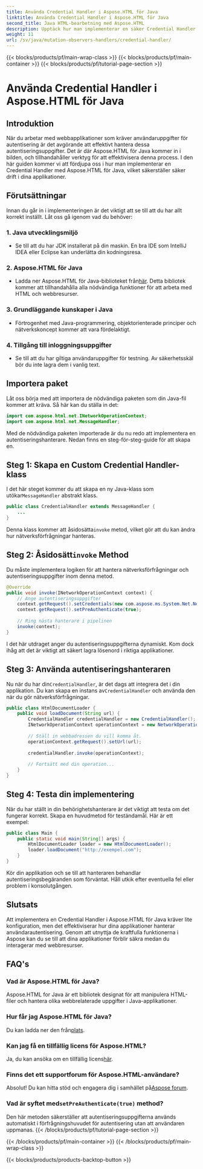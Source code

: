 ```yaml
---
title: Använda Credential Handler i Aspose.HTML för Java
linktitle: Använda Credential Handler i Aspose.HTML för Java
second_title: Java HTML-bearbetning med Aspose.HTML
description: Upptäck hur man implementerar en säker Credential Handler med Aspose.HTML för Java för att hantera användarautentisering effektivt.
weight: 11
url: /sv/java/mutation-observers-handlers/credential-handler/
---
```


{{< blocks/products/pf/main-wrap-class >}}
{{< blocks/products/pf/main-container >}}
{{< blocks/products/pf/tutorial-page-section >}}

# Använda Credential Handler i Aspose.HTML för Java

## Introduktion
När du arbetar med webbapplikationer som kräver användaruppgifter för autentisering är det avgörande att effektivt hantera dessa autentiseringsuppgifter. Det är där Aspose.HTML för Java kommer in i bilden, och tillhandahåller verktyg för att effektivisera denna process. I den här guiden kommer vi att fördjupa oss i hur man implementerar en Credential Handler med Aspose.HTML för Java, vilket säkerställer säker drift i dina applikationer.
## Förutsättningar
Innan du går in i implementeringen är det viktigt att se till att du har allt korrekt inställt. Låt oss gå igenom vad du behöver:
### 1. Java utvecklingsmiljö
- Se till att du har JDK installerat på din maskin. En bra IDE som IntelliJ IDEA eller Eclipse kan underlätta din kodningsresa.
### 2. Aspose.HTML för Java
-  Ladda ner Aspose.HTML för Java-biblioteket från[här](https://releases.aspose.com/html/java/). Detta bibliotek kommer att tillhandahålla alla nödvändiga funktioner för att arbeta med HTML och webbresurser.
### 3. Grundläggande kunskaper i Java
- Förtrogenhet med Java-programmering, objektorienterade principer och nätverkskoncept kommer att vara fördelaktigt.
### 4. Tillgång till inloggningsuppgifter
- Se till att du har giltiga användaruppgifter för testning. Av säkerhetsskäl bör du inte lagra dem i vanlig text.
## Importera paket
Låt oss börja med att importera de nödvändiga paketen som din Java-fil kommer att kräva. Så här kan du ställa in det:
```java
import com.aspose.html.net.INetworkOperationContext;
import com.aspose.html.net.MessageHandler;
```
Med de nödvändiga paketen importerade är du nu redo att implementera en autentiseringshanterare. Nedan finns en steg-för-steg-guide för att skapa en.
## Steg 1: Skapa en Custom Credential Handler-klass
 I det här steget kommer du att skapa en ny Java-klass som utökar`MessageHandler` abstrakt klass.
```java
public class CredentialHandler extends MessageHandler {
    ...
}
```
 Denna klass kommer att åsidosätta`invoke` metod, vilket gör att du kan ändra hur nätverksförfrågningar hanteras.
##  Steg 2: Åsidosätt`invoke` Method
Du måste implementera logiken för att hantera nätverksförfrågningar och autentiseringsuppgifter inom denna metod.
```java
@Override
public void invoke(INetworkOperationContext context) {
    // Ange autentiseringsuppgifter
    context.getRequest().setCredentials(new com.aspose.ms.System.Net.NetworkCredential("username", "securelystoredpassword"));
    context.getRequest().setPreAuthenticate(true);
    
    // Ring nästa hanterare i pipelinen
    invoke(context);
}
```
I det här utdraget anger du autentiseringsuppgifterna dynamiskt. Kom dock ihåg att det är viktigt att säkert lagra lösenord i riktiga applikationer.
## Steg 3: Använda autentiseringshanteraren
Nu när du har din`CredentialHandler`, är det dags att integrera det i din applikation.
 Du kan skapa en instans av`CredentialHandler` och använda den när du gör nätverksförfrågningar.
```java
public class HtmlDocumentLoader {
    public void loadDocument(String url) {
        CredentialHandler credentialHandler = new CredentialHandler();
        INetworkOperationContext operationContext = new NetworkOperationContext();
        
        // Ställ in webbadressen du vill komma åt.
        operationContext.getRequest().setUrl(url);
        
        credentialHandler.invoke(operationContext);
    
        // Fortsätt med din operation...
    }
}
```
## Steg 4: Testa din implementering
När du har ställt in din behörighetshanterare är det viktigt att testa om det fungerar korrekt.
Skapa en huvudmetod för teständamål. Här är ett exempel:
```java
public class Main {
    public static void main(String[] args) {
        HtmlDocumentLoader loader = new HtmlDocumentLoader();
        loader.loadDocument("http://exempel.com");
    }
}
```
Kör din applikation och se till att hanteraren behandlar autentiseringsbegäranden som förväntat. Håll utkik efter eventuella fel eller problem i konsolutgången.
## Slutsats
Att implementera en Credential Handler i Aspose.HTML för Java kräver lite konfiguration, men det effektiviserar hur dina applikationer hanterar användarautentisering. Genom att utnyttja de kraftfulla funktionerna i Aspose kan du se till att dina applikationer förblir säkra medan du interagerar med webbresurser.

## FAQ's
### Vad är Aspose.HTML för Java?  
Aspose.HTML for Java är ett bibliotek designat för att manipulera HTML-filer och hantera olika webbrelaterade uppgifter i Java-applikationer.
### Hur får jag Aspose.HTML för Java?  
 Du kan ladda ner den från[plats](https://releases.aspose.com/html/java/).
### Kan jag få en tillfällig licens för Aspose.HTML?  
 Ja, du kan ansöka om en tillfällig licens[här](https://purchase.aspose.com/temporary-license/).
### Finns det ett supportforum för Aspose.HTML-användare?  
 Absolut! Du kan hitta stöd och engagera dig i samhället på[Aspose forum](https://forum.aspose.com/c/html/29).
###  Vad är syftet med`setPreAuthenticate(true)` method?  
Den här metoden säkerställer att autentiseringsuppgifterna används automatiskt i förfrågningshuvudet för autentisering utan att användaren uppmanas.
{{< /blocks/products/pf/tutorial-page-section >}}

{{< /blocks/products/pf/main-container >}}
{{< /blocks/products/pf/main-wrap-class >}}

{{< blocks/products/products-backtop-button >}}

